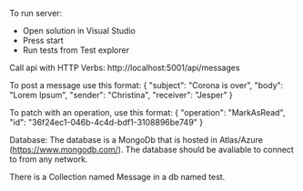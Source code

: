 To run server:
* Open solution in Visual Studio
* Press start
* Run tests from Test explorer

Call api with HTTP Verbs:
http://localhost:5001/api/messages

To post a message use this format:
{
	"subject": "Corona is over",
	"body": "Lorem Ipsum",
	"sender": "Christina",
	"receiver": "Jesper"
}

To patch with an operation, use this format:
{
	"operation": "MarkAsRead",
	"id": "36f24ec1-046b-4c4d-bdf1-3108896be749"
}

Database:
The database is a MongoDb that is hosted in Atlas/Azure (https://www.mongodb.com/). The database should be avaliable to connect to from any network.

There is a Collection named Message in a db named test.